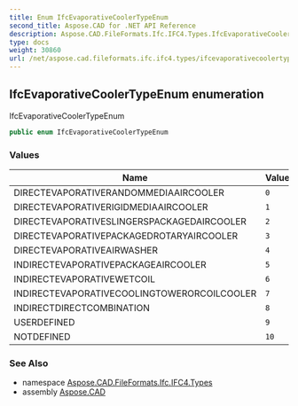 ```yaml
---
title: Enum IfcEvaporativeCoolerTypeEnum
second_title: Aspose.CAD for .NET API Reference
description: Aspose.CAD.FileFormats.Ifc.IFC4.Types.IfcEvaporativeCoolerTypeEnum enum. IfcEvaporativeCoolerTypeEnum
type: docs
weight: 30860
url: /net/aspose.cad.fileformats.ifc.ifc4.types/ifcevaporativecoolertypeenum/
---
```

## IfcEvaporativeCoolerTypeEnum enumeration

IfcEvaporativeCoolerTypeEnum

```csharp
public enum IfcEvaporativeCoolerTypeEnum
```

### Values

| Name | Value | Description |
| --- | --- | --- |
| DIRECTEVAPORATIVERANDOMMEDIAAIRCOOLER | `0` | DIRECTEVAPORATIVERANDOMMEDIAAIRCOOLER |
| DIRECTEVAPORATIVERIGIDMEDIAAIRCOOLER | `1` | DIRECTEVAPORATIVERIGIDMEDIAAIRCOOLER |
| DIRECTEVAPORATIVESLINGERSPACKAGEDAIRCOOLER | `2` | DIRECTEVAPORATIVESLINGERSPACKAGEDAIRCOOLER |
| DIRECTEVAPORATIVEPACKAGEDROTARYAIRCOOLER | `3` | DIRECTEVAPORATIVEPACKAGEDROTARYAIRCOOLER |
| DIRECTEVAPORATIVEAIRWASHER | `4` | DIRECTEVAPORATIVEAIRWASHER |
| INDIRECTEVAPORATIVEPACKAGEAIRCOOLER | `5` | INDIRECTEVAPORATIVEPACKAGEAIRCOOLER |
| INDIRECTEVAPORATIVEWETCOIL | `6` | INDIRECTEVAPORATIVEWETCOIL |
| INDIRECTEVAPORATIVECOOLINGTOWERORCOILCOOLER | `7` | INDIRECTEVAPORATIVECOOLINGTOWERORCOILCOOLER |
| INDIRECTDIRECTCOMBINATION | `8` | INDIRECTDIRECTCOMBINATION |
| USERDEFINED | `9` | USERDEFINED |
| NOTDEFINED | `10` | NOTDEFINED |

### See Also

* namespace [Aspose.CAD.FileFormats.Ifc.IFC4.Types](../../aspose.cad.fileformats.ifc.ifc4.types/)
* assembly [Aspose.CAD](../../)



